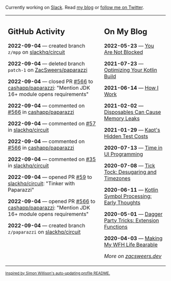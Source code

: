 Currently working on [Slack](https://slack.com/). Read [my blog](https://zacsweers.dev/) or [follow me on Twitter](https://twitter.com/ZacSweers).

<table><tr><td valign="top" width="60%">

## GitHub Activity
<!-- githubActivity starts -->
**2022-09-04** — created branch `z/mpp` on [slackhq/circuit](https://github.com/slackhq/circuit)

**2022-09-04** — deleted branch `patch-1` on [ZacSweers/paparazzi](https://github.com/ZacSweers/paparazzi)

**2022-09-04** — closed PR [#566](https://github.com/cashapp/paparazzi/pull/566) to [cashapp/paparazzi](https://github.com/cashapp/paparazzi): "Mention JDK 16+ module opens requirements"

**2022-09-04** — commented on [#566](https://github.com/cashapp/paparazzi/pull/566#issuecomment-1236419389) in [cashapp/paparazzi](https://github.com/cashapp/paparazzi)

**2022-09-04** — commented on [#57](https://github.com/slackhq/circuit/pull/57#issuecomment-1236418721) in [slackhq/circuit](https://github.com/slackhq/circuit)

**2022-09-04** — commented on [#566](https://github.com/cashapp/paparazzi/pull/566#issuecomment-1236401852) in [cashapp/paparazzi](https://github.com/cashapp/paparazzi)

**2022-09-04** — commented on [#35](https://github.com/slackhq/circuit/issues/35#issuecomment-1236398701) in [slackhq/circuit](https://github.com/slackhq/circuit)

**2022-09-04** — opened PR [#59](https://github.com/slackhq/circuit/pull/59) to [slackhq/circuit](https://github.com/slackhq/circuit): "Tinker with Paparazzi"

**2022-09-04** — opened PR [#566](https://github.com/cashapp/paparazzi/pull/566) to [cashapp/paparazzi](https://github.com/cashapp/paparazzi): "Mention JDK 16+ module opens requirements"

**2022-09-04** — created branch `z/paparazzi` on [slackhq/circuit](https://github.com/slackhq/circuit)
<!-- githubActivity ends -->
</td><td valign="top" width="40%">

## On My Blog
<!-- blog starts -->
**2022-05-23** — [You Are Not Blocked](https://www.zacsweers.dev/you-are-not-blocked/)

**2021-07-23** — [Optimizing Your Kotlin Build](https://www.zacsweers.dev/optimizing-your-kotlin-build/)

**2021-06-14** — [How I Work](https://www.zacsweers.dev/how-i-work/)

**2021-02-02** — [Disposables Can Cause Memory Leaks](https://www.zacsweers.dev/disposables-can-cause-memory-leaks/)

**2021-01-29** — [Kapt's Hidden Test Costs](https://www.zacsweers.dev/kapts-hidden-test-costs/)

**2020-07-13** — [Time in UI Programming](https://www.zacsweers.dev/time-in-ui/)

**2020-07-08** — [Tick Tock: Desugaring and Timezones](https://www.zacsweers.dev/ticktock-desugaring-timezones/)

**2020-06-11** — [Kotlin Symbol Processing: Early Thoughts](https://www.zacsweers.dev/kotlin-symbol-processor-early-thoughts/)

**2020-05-01** — [Dagger Party Tricks: Extension Functions](https://www.zacsweers.dev/dagger-party-tricks-extension-functions/)

**2020-04-03** — [Making My WFH Life Bearable](https://www.zacsweers.dev/making-wfh-life-bearable/)
<!-- blog ends -->
_More on [zacsweers.dev](https://zacsweers.dev/)_
</td></tr></table>

<sub><a href="https://simonwillison.net/2020/Jul/10/self-updating-profile-readme/">Inspired by Simon Willison's auto-updating profile README.</a></sub>